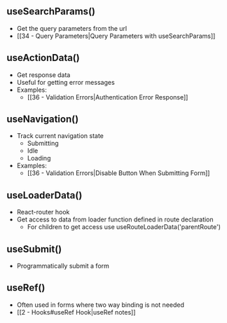 ## useSearchParams()
- Get the query parameters from the url
- [[34 - Query Parameters|Query Parameters with useSearchParams]]

## useActionData()

- Get response data
- Useful for getting error messages
- Examples:
	- [[36 - Validation Errors|Authentication Error Response]]

## useNavigation()

- Track current navigation state
	- Submitting
	- Idle
	- Loading
- Examples:
	- [[36 - Validation Errors|Disable Button When Submitting Form]]

## useLoaderData()

- React-router hook
- Get access to data from loader function defined in route declaration
	- For children to get access use useRouteLoaderData('parentRoute')

## useSubmit()

- Programmatically submit a form

## useRef()

- Often used in forms where two way binding is not needed
- [[2 - Hooks#useRef Hook|useRef notes]]